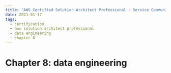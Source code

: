 ```yaml
---
title: "AWS Certified Solution Architect Professional - Service Communication"
date: 2021-01-17
tags:
  - certification
  - aws solution architect professional
  - data engineering
  - chapter 8
---
```


# Chapter 8: data engineering

